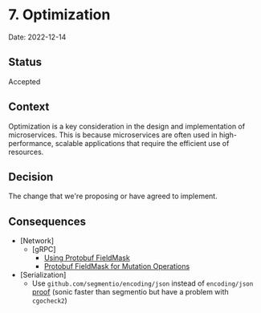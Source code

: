 # 7. Optimization

Date: 2022-12-14

## Status

Accepted

## Context

Optimization is a key consideration in the design and implementation of microservices.
This is because microservices are often used in high-performance, scalable applications
that require the efficient use of resources.

## Decision

The change that we're proposing or have agreed to implement.

## Consequences

- [Network]
  - [gRPC]
    - [Using Protobuf FieldMask](https://netflixtechblog.com/practical-api-design-at-netflix-part-1-using-protobuf-fieldmask-35cfdc606518)
    - [Protobuf FieldMask for Mutation Operations](https://netflixtechblog.com/practical-api-design-at-netflix-part-2-protobuf-fieldmask-for-mutation-operations-2e75e1d230e4)
- [Serialization]
  - Use `github.com/segmentio/encoding/json` instead of `encoding/json` [proof](./proof/ADR-0007) (sonic faster than segmentio but have a problem with `cgocheck2`)
